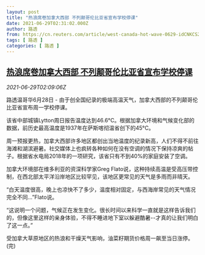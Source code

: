 ```yaml
---
layout: post
title: "热浪席卷加拿大西部 不列颠哥伦比亚省宣布学校停课"
date: 2021-06-29T02:31:02.000Z
author: 路透
from: https://cn.reuters.com/article/west-canada-hot-wave-0629-idCNKCS2E5073
tags: [ 路透 ]
categories: [ 路透 ]
---
```

<!--1624933862000-->
[热浪席卷加拿大西部 不列颠哥伦比亚省宣布学校停课](https://cn.reuters.com/article/west-canada-hot-wave-0629-idCNKCS2E5073)
------

<div>
<div><i>2021-06-29T02:09:06Z</i></div><p>路透温哥华6月28日 - 由于创全国纪录的极端高温天气，加拿大西部的不列颠哥伦比亚省宣布周一学校停课。</p><p>该省中部城镇Lytton周日报告温度达到46.6°C。根据加拿大环境和气候变化部的数据，前历史最高温度是1937年在萨斯喀彻温省创下的45°C。</p><p>周一预报更热，加拿大西部许多地区都创出当地温度的纪录新高，人们不得不前往海滩和湖滨避暑。社交媒体上也疯转各种如何在没有空调的情况下保持凉爽的帖子。根据省水电局2018年的一项研究，该省只有不到40%的家庭安装了空调。</p><p>加拿大环境部在维多利亚的资深科学家Greg Flato说，这种持续高温是受高压带控制，在西北部太平洋沿岸地区比较罕见，该地区更常见的天气是多雨而非晴天。</p><p>“白天温度很高，晚上也凉快不了多少，温度相对固定，与西海岸常见的天气情况完全不同...”Flato说。</p><p>“这说明一个问题，气候正在发生变化。很长时间以来科学一直就是这样告诉我们的，但像这里这样的亲身体验，不得不睡进地下室以躲避酷暑--才真的让我们明白了这一点。”</p><p>受加拿大草原地区的热浪和干燥天气影响，油菜籽期货价格周一飙至当日涨停。(完)</p>
</div>
